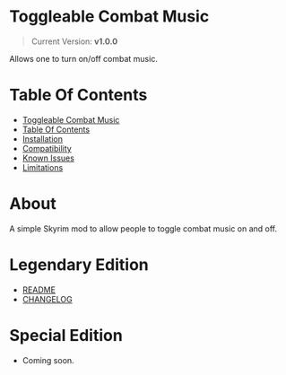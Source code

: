 # Toggleable Combat Music
> Current Version: **v1.0.0**

Allows one to turn on/off combat music.

# Table Of Contents

<!-- TOC -->

- [Toggleable Combat Music](#toggleable-combat-music)
- [Table Of Contents](#table-of-contents)
- [Installation](#installation)
- [Compatibility](#compatibility)
- [Known Issues](#known-issues)
- [Limitations](#limitations)

<!-- /TOC -->

# About

A simple Skyrim mod to allow people to toggle combat music on and off. 


# Legendary Edition
- [README](https://github.com/phinocio/toggleable-combat-music/blob/main/Legendary%20Edition/README.md)
- [CHANGELOG](https://github.com/phinocio/toggleable-combat-music/blob/main/Legendary%20Edition/CHANGELOG.md)

# Special Edition
- Coming soon.
